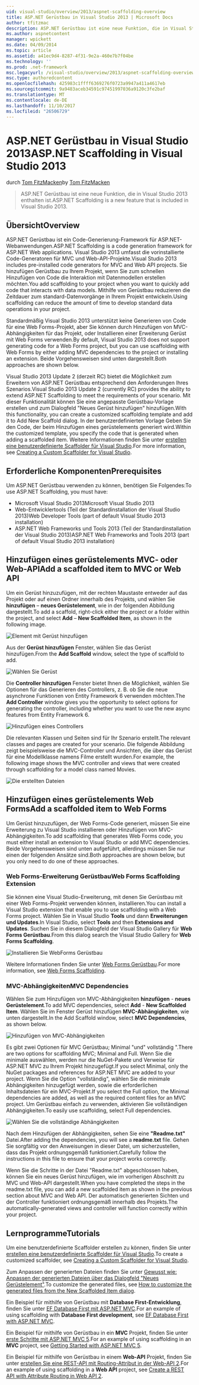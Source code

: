 ```yaml
---
uid: visual-studio/overview/2013/aspnet-scaffolding-overview
title: ASP.NET Gerüstbau in Visual Studio 2013 | Microsoft Docs
author: tfitzmac
description: ASP.NET Gerüstbau ist eine neue Funktion, die in Visual Studio 2013 enthalten ist.
ms.author: aspnetcontent
manager: wpickett
ms.date: 04/09/2014
ms.topic: article
ms.assetid: a41ec9d4-8287-4f31-9e2a-460e7b7f04be
ms.technology: ''
ms.prod: .net-framework
msc.legacyurl: /visual-studio/overview/2013/aspnet-scaffolding-overview
msc.type: authoredcontent
ms.openlocfilehash: 425983c1ffff6369276f0723a9947a411a4617eb
ms.sourcegitcommit: 9a9483aceb34591c97451997036a9120c3fe2baf
ms.translationtype: MT
ms.contentlocale: de-DE
ms.lasthandoff: 11/10/2017
ms.locfileid: "26506729"
---
```

<a name="aspnet-scaffolding-in-visual-studio-2013"></a><span data-ttu-id="2f836-103">ASP.NET Gerüstbau in Visual Studio 2013</span><span class="sxs-lookup"><span data-stu-id="2f836-103">ASP.NET Scaffolding in Visual Studio 2013</span></span>
====================
<span data-ttu-id="2f836-104">durch [Tom FitzMacken](https://github.com/tfitzmac)</span><span class="sxs-lookup"><span data-stu-id="2f836-104">by [Tom FitzMacken](https://github.com/tfitzmac)</span></span>

> <span data-ttu-id="2f836-105">ASP.NET Gerüstbau ist eine neue Funktion, die in Visual Studio 2013 enthalten ist.</span><span class="sxs-lookup"><span data-stu-id="2f836-105">ASP.NET Scaffolding is a new feature that is included in Visual Studio 2013.</span></span>


## <a name="overview"></a><span data-ttu-id="2f836-106">Übersicht</span><span class="sxs-lookup"><span data-stu-id="2f836-106">Overview</span></span>

<span data-ttu-id="2f836-107">ASP.NET Gerüstbau ist ein Code-Generierung-Framework für ASP.NET-Webanwendungen.</span><span class="sxs-lookup"><span data-stu-id="2f836-107">ASP.NET Scaffolding is a code generation framework for ASP.NET Web applications.</span></span> <span data-ttu-id="2f836-108">Visual Studio 2013 umfasst die vorinstallierte Code-Generatoren für MVC und Web-API-Projekte.</span><span class="sxs-lookup"><span data-stu-id="2f836-108">Visual Studio 2013 includes pre-installed code generators for MVC and Web API projects.</span></span> <span data-ttu-id="2f836-109">Sie hinzufügen Gerüstbau zu Ihrem Projekt, wenn Sie zum schnellen Hinzufügen von Code die Interaktion mit Datenmodellen erstellen möchten.</span><span class="sxs-lookup"><span data-stu-id="2f836-109">You add scaffolding to your project when you want to quickly add code that interacts with data models.</span></span> <span data-ttu-id="2f836-110">Mithilfe von Gerüstbau reduzieren die Zeitdauer zum standard-Datenvorgänge in Ihrem Projekt entwickeln.</span><span class="sxs-lookup"><span data-stu-id="2f836-110">Using scaffolding can reduce the amount of time to develop standard data operations in your project.</span></span>

<span data-ttu-id="2f836-111">Standardmäßig Visual Studio 2013 unterstützt keine Generieren von Code für eine Web Forms-Projekt, aber Sie können durch Hinzufügen von MVC-Abhängigkeiten für das Projekt, oder Installieren einer Erweiterung Gerüst mit Web Forms verwenden.</span><span class="sxs-lookup"><span data-stu-id="2f836-111">By default, Visual Studio 2013 does not support generating code for a Web Forms project, but you can use scaffolding with Web Forms by either adding MVC dependencies to the project or installing an extension.</span></span> <span data-ttu-id="2f836-112">Beide Vorgehensweisen sind unten dargestellt.</span><span class="sxs-lookup"><span data-stu-id="2f836-112">Both approaches are shown below.</span></span>

<span data-ttu-id="2f836-113">Visual Studio 2013 Update 2 (derzeit RC) bietet die Möglichkeit zum Erweitern von ASP.NET Gerüstbau entsprechend den Anforderungen Ihres Szenarios.</span><span class="sxs-lookup"><span data-stu-id="2f836-113">Visual Studio 2013 Update 2 (currently RC) provides the ability to extend ASP.NET Scaffolding to meet the requirements of your scenario.</span></span> <span data-ttu-id="2f836-114">Mit dieser Funktionalität können Sie eine angepasste Gerüstbau-Vorlage erstellen und zum Dialogfeld "Neues Gerüst hinzufügen" hinzufügen.</span><span class="sxs-lookup"><span data-stu-id="2f836-114">With this functionality, you can create a customized scaffolding template and add it to Add New Scaffold dialog.</span></span> <span data-ttu-id="2f836-115">In der benutzerdefinierten Vorlage Geben Sie den Code, der beim Hinzufügen eines gerüstelements generiert wird.</span><span class="sxs-lookup"><span data-stu-id="2f836-115">Within the customized template, you specify the code that is generated when adding a scaffolded item.</span></span> <span data-ttu-id="2f836-116">Weitere Informationen finden Sie unter [erstellen eine benutzerdefinierte Scaffolder für Visual Studio](https://go.microsoft.com/fwlink/p/?LinkId=395029).</span><span class="sxs-lookup"><span data-stu-id="2f836-116">For more information, see [Creating a Custom Scaffolder for Visual Studio](https://go.microsoft.com/fwlink/p/?LinkId=395029).</span></span>

## <a name="prerequisites"></a><span data-ttu-id="2f836-117">Erforderliche Komponenten</span><span class="sxs-lookup"><span data-stu-id="2f836-117">Prerequisites</span></span>

<span data-ttu-id="2f836-118">Um ASP.NET Gerüstbau verwenden zu können, benötigen Sie Folgendes:</span><span class="sxs-lookup"><span data-stu-id="2f836-118">To use ASP.NET Scaffolding, you must have:</span></span>

- <span data-ttu-id="2f836-119">Microsoft Visual Studio 2013</span><span class="sxs-lookup"><span data-stu-id="2f836-119">Microsoft Visual Studio 2013</span></span>
- <span data-ttu-id="2f836-120">Web-Entwicklertools (Teil der Standardinstallation der Visual Studio 2013)</span><span class="sxs-lookup"><span data-stu-id="2f836-120">Web Developer Tools (part of default Visual Studio 2013 installation)</span></span>
- <span data-ttu-id="2f836-121">ASP.NET Web Frameworks und Tools 2013 (Teil der Standardinstallation der Visual Studio 2013)</span><span class="sxs-lookup"><span data-stu-id="2f836-121">ASP.NET Web Frameworks and Tools 2013 (part of default Visual Studio 2013 installation)</span></span>

## <a name="add-a-scaffolded-item-to-mvc-or-web-api"></a><span data-ttu-id="2f836-122">Hinzufügen eines gerüstelements MVC- oder Web-API</span><span class="sxs-lookup"><span data-stu-id="2f836-122">Add a scaffolded item to MVC or Web API</span></span>

<span data-ttu-id="2f836-123">Um ein Gerüst hinzuzufügen, mit der rechten Maustaste entweder auf das Projekt oder auf einen Ordner innerhalb des Projekts, und wählen Sie **hinzufügen** – **neues Gerüstelement**, wie in der folgenden Abbildung dargestellt.</span><span class="sxs-lookup"><span data-stu-id="2f836-123">To add a scaffold, right-click either the project or a folder within the project, and select **Add** – **New Scaffolded Item**, as shown in the following image.</span></span>

![Element mit Gerüst hinzufügen](aspnet-scaffolding-overview/_static/image1.png)

<span data-ttu-id="2f836-125">Aus der **Gerüst hinzufügen** Fenster, wählen Sie das Gerüst hinzufügen.</span><span class="sxs-lookup"><span data-stu-id="2f836-125">From the **Add Scaffold** window, select the type of scaffold to add.</span></span>

![Wählen Sie Gerüst](aspnet-scaffolding-overview/_static/image2.png)

<span data-ttu-id="2f836-127">Die **Controller hinzufügen** Fenster bietet Ihnen die Möglichkeit, wählen Sie Optionen für das Generieren des Controllers, z. B. ob Sie die neue asynchrone Funktionen von Entity Framework 6 verwenden möchten.</span><span class="sxs-lookup"><span data-stu-id="2f836-127">The **Add Controller** window gives you the opportunity to select options for generating the controller, including whether you want to use the new async features from Entity Framework 6.</span></span>

![Hinzufügen eines Controllers](aspnet-scaffolding-overview/_static/image3.png)

<span data-ttu-id="2f836-129">Die relevanten Klassen und Seiten sind für Ihr Szenario erstellt.</span><span class="sxs-lookup"><span data-stu-id="2f836-129">The relevant classes and pages are created for your scenario.</span></span> <span data-ttu-id="2f836-130">Die folgende Abbildung zeigt beispielsweise die MVC-Controller und Ansichten, die über das Gerüst für eine Modellklasse namens Filme erstellt wurden.</span><span class="sxs-lookup"><span data-stu-id="2f836-130">For example, the following image shows the MVC controller and views that were created through scaffolding for a model class named Movies.</span></span>

![Die erstellten Dateien](aspnet-scaffolding-overview/_static/image4.png)

## <a name="add-a-scaffolded-item-to-web-forms"></a><span data-ttu-id="2f836-132">Hinzufügen eines gerüstelements Web Forms</span><span class="sxs-lookup"><span data-stu-id="2f836-132">Add a scaffolded item to Web Forms</span></span>

<span data-ttu-id="2f836-133">Um Gerüst hinzuzufügen, der Web Forms-Code generiert, müssen Sie eine Erweiterung zu Visual Studio installieren oder Hinzufügen von MVC-Abhängigkeiten.</span><span class="sxs-lookup"><span data-stu-id="2f836-133">To add scaffolding that generates Web Forms code, you must either install an extension to Visual Studio or add MVC dependencies.</span></span> <span data-ttu-id="2f836-134">Beide Vorgehensweisen sind unten aufgeführt, allerdings müssen Sie nur einen der folgenden Ansätze sind.</span><span class="sxs-lookup"><span data-stu-id="2f836-134">Both approaches are shown below, but you only need to do one of these approaches.</span></span>

### <a name="web-forms-scaffolding-extension"></a><span data-ttu-id="2f836-135">Web Forms-Erweiterung Gerüstbau</span><span class="sxs-lookup"><span data-stu-id="2f836-135">Web Forms Scaffolding Extension</span></span>

<span data-ttu-id="2f836-136">Sie können eine Visual Studio-Erweiterung, mit denen Sie Gerüstbau mit einer Web Forms-Projekt verwenden können, installieren.</span><span class="sxs-lookup"><span data-stu-id="2f836-136">You can install a Visual Studio extension that enable you to use scaffolding with a Web Forms project.</span></span> <span data-ttu-id="2f836-137">Wählen Sie in Visual Studio **Tools** und dann **Erweiterungen und Updates**.</span><span class="sxs-lookup"><span data-stu-id="2f836-137">In Visual Studio, select **Tools** and then **Extensions and Updates**.</span></span> <span data-ttu-id="2f836-138">Suchen Sie in diesem Dialogfeld der Visual Studio Gallery für **Web Forms Gerüstbau**.</span><span class="sxs-lookup"><span data-stu-id="2f836-138">From this dialog search the Visual Studio Gallery for **Web Forms Scaffolding**.</span></span>

![Installieren Sie WebForms Gerüstbau](aspnet-scaffolding-overview/_static/image5.png)

<span data-ttu-id="2f836-140">Weitere Informationen finden Sie unter [Web Forms Gerüstbau](https://go.microsoft.com/fwlink/p/?LinkId=396478).</span><span class="sxs-lookup"><span data-stu-id="2f836-140">For more information, see [Web Forms Scaffolding](https://go.microsoft.com/fwlink/p/?LinkId=396478).</span></span>

### <a name="mvc-dependencies"></a><span data-ttu-id="2f836-141">MVC-Abhängigkeiten</span><span class="sxs-lookup"><span data-stu-id="2f836-141">MVC Dependencies</span></span>

<span data-ttu-id="2f836-142">Wählen Sie zum Hinzufügen von MVC-Abhängigkeiten **hinzufügen** - **neues Gerüstelement**.</span><span class="sxs-lookup"><span data-stu-id="2f836-142">To add MVC dependencies, select **Add** - **New Scaffolded Item**.</span></span> <span data-ttu-id="2f836-143">Wählen Sie im Fenster Gerüst hinzufügen **MVC-Abhängigkeiten**, wie unten dargestellt.</span><span class="sxs-lookup"><span data-stu-id="2f836-143">In the Add Scaffold window, select **MVC Dependencies**, as shown below.</span></span>

![Hinzufügen von MVC-Abhängigkeiten](aspnet-scaffolding-overview/_static/image6.png)

<span data-ttu-id="2f836-145">Es gibt zwei Optionen für MVC Gerüstbau; Minimal "und" vollständig ".</span><span class="sxs-lookup"><span data-stu-id="2f836-145">There are two options for scaffolding MVC; Minimal and Full.</span></span> <span data-ttu-id="2f836-146">Wenn Sie die minimale auswählen, werden nur die NuGet-Pakete und Verweise für ASP.NET MVC zu Ihrem Projekt hinzugefügt.</span><span class="sxs-lookup"><span data-stu-id="2f836-146">If you select Minimal, only the NuGet packages and references for ASP.NET MVC are added to your project.</span></span> <span data-ttu-id="2f836-147">Wenn Sie die Option "vollständig", wählen Sie die minimale Abhängigkeiten hinzugefügt werden, sowie die erforderlichen Inhaltsdateien für ein MVC-Projekt.</span><span class="sxs-lookup"><span data-stu-id="2f836-147">If you select the Full option, the Minimal dependencies are added, as well as the required content files for an MVC project.</span></span> <span data-ttu-id="2f836-148">Um Gerüstbau einfach zu verwenden, aktivieren Sie vollständigen Abhängigkeiten.</span><span class="sxs-lookup"><span data-stu-id="2f836-148">To easily use scaffolding, select Full dependencies.</span></span>

![Wählen Sie die vollständige Abhängigkeiten](aspnet-scaffolding-overview/_static/image7.png)

<span data-ttu-id="2f836-150">Nach dem Hinzufügen der Abhängigkeiten, sehen Sie eine **"Readme.txt"** Datei.</span><span class="sxs-lookup"><span data-stu-id="2f836-150">After adding the dependencies, you will see a **readme.txt** file.</span></span> <span data-ttu-id="2f836-151">Gehen Sie sorgfältig vor den Anweisungen in dieser Datei, um sicherzustellen, dass das Projekt ordnungsgemäß funktioniert.</span><span class="sxs-lookup"><span data-stu-id="2f836-151">Carefully follow the instructions in this file to ensure that your project works correctly.</span></span>

<span data-ttu-id="2f836-152">Wenn Sie die Schritte in der Datei "Readme.txt" abgeschlossen haben, können Sie ein neues Gerüst hinzufügen, wie im vorherigen Abschnitt zu MVC und Web-API dargestellt.</span><span class="sxs-lookup"><span data-stu-id="2f836-152">When you have completed the steps in the readme.txt file, you can add a new scaffolded item as shown in the previous section about MVC and Web API.</span></span> <span data-ttu-id="2f836-153">Der automatisch generierten Sichten und der Controller funktioniert ordnungsgemäß innerhalb des Projekts.</span><span class="sxs-lookup"><span data-stu-id="2f836-153">The automatically-generated views and controller will function correctly within your project.</span></span>

## <a name="tutorials"></a><span data-ttu-id="2f836-154">Lernprogramme</span><span class="sxs-lookup"><span data-stu-id="2f836-154">Tutorials</span></span>

<span data-ttu-id="2f836-155">Um eine benutzerdefinierte Scaffolder erstellen zu können, finden Sie unter [erstellen eine benutzerdefinierte Scaffolder für Visual Studio](https://go.microsoft.com/fwlink/p/?LinkId=395029).</span><span class="sxs-lookup"><span data-stu-id="2f836-155">To create a customized scaffolder, see [Creating a Custom Scaffolder for Visual Studio](https://go.microsoft.com/fwlink/p/?LinkId=395029).</span></span>

<span data-ttu-id="2f836-156">Zum Anpassen der generierten Dateien finden Sie unter [Gewusst wie: Anpassen der generierten Dateien über das Dialogfeld "Neues Gerüstelement"](https://blogs.msdn.com/b/webdev/archive/2013/12/26/how-to-customize-the-generated-files-from-the-new-scaffolded-item-dialog.aspx).</span><span class="sxs-lookup"><span data-stu-id="2f836-156">To customize the generated files, see [How to customize the generated files from the New Scaffolded Item dialog](https://blogs.msdn.com/b/webdev/archive/2013/12/26/how-to-customize-the-generated-files-from-the-new-scaffolded-item-dialog.aspx).</span></span>

<span data-ttu-id="2f836-157">Ein Beispiel für mithilfe von Gerüstbau mit **Database First-Entwicklung**, finden Sie unter [EF Database First mit ASP.NET MVC](../../../mvc/overview/getting-started/database-first-development/setting-up-database.md).</span><span class="sxs-lookup"><span data-stu-id="2f836-157">For an example of using scaffolding with **Database First development**, see [EF Database First with ASP.NET MVC](../../../mvc/overview/getting-started/database-first-development/setting-up-database.md).</span></span>

<span data-ttu-id="2f836-158">Ein Beispiel für mithilfe von Gerüstbau in ein **MVC** Projekt, finden Sie unter [erste Schritte mit ASP.NET MVC 5](../../../mvc/overview/getting-started/introduction/getting-started.md).</span><span class="sxs-lookup"><span data-stu-id="2f836-158">For an example of using scaffolding in an **MVC** project, see [Getting Started with ASP.NET MVC 5](../../../mvc/overview/getting-started/introduction/getting-started.md).</span></span>

<span data-ttu-id="2f836-159">Ein Beispiel für mithilfe von Gerüstbau in einem **Web-API** Projekt, finden Sie unter [erstellen Sie eine REST-API mit Routing-Attribut in der Web-API 2](../../../web-api/overview/web-api-routing-and-actions/create-a-rest-api-with-attribute-routing.md).</span><span class="sxs-lookup"><span data-stu-id="2f836-159">For an example of using scaffolding in a **Web API** project, see [Create a REST API with Attribute Routing in Web API 2](../../../web-api/overview/web-api-routing-and-actions/create-a-rest-api-with-attribute-routing.md).</span></span>
